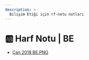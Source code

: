 ```yaml
---
description: >-
  Bilişim Etiği için rf-notu notları
---
```


# 🆎 Harf Notu \| BE

<!--YPackage.YGitbookIntegration-tarafından-otomatik-oluşturulmuştur-->

- [Çan 2018 BE.PNG](%C3%87an%202018%20BE.PNG)

<!--YPackage.YGitbookIntegration-tarafından-otomatik-oluşturulmuştur-->
